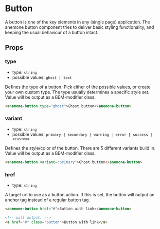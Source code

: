 # Button

A button is one of the key elements in any (single page) application. The anemone button component tries to deliver basic styling functionality, and keeping the usual behaviour of a button intact.

## Props

### type

 - type: ```string```
 - possible values: ``ghost | text``

Defines the type of a button. Pick either of the possible values, or create your own custom type. The type usually determines a specific style set. Value will be output as a BEM-modifier class. 

``` html
<anemone-button type="ghost">Ghost button</anemone-button>
```

### variant

- type: ```string```
- possible values: ```primary | secondary | warning | error | success | <custom>```

Defines the style/color of the button. There are 5 different variants build in. Value will be output as a BEM-modifier class.

 
``` html
<anemone-button variant="primary">Ghost button</anemone-button>
```

### href

- type: ```string```

A target url to use as a button action. If this is set, the button will output an anchor tag instead of a regular button tag.

``` html
<anemone-button href="#">Button with link</anemone-button>

<!-- will output: -->
<a href="#" class="button">Button with link</a>
```